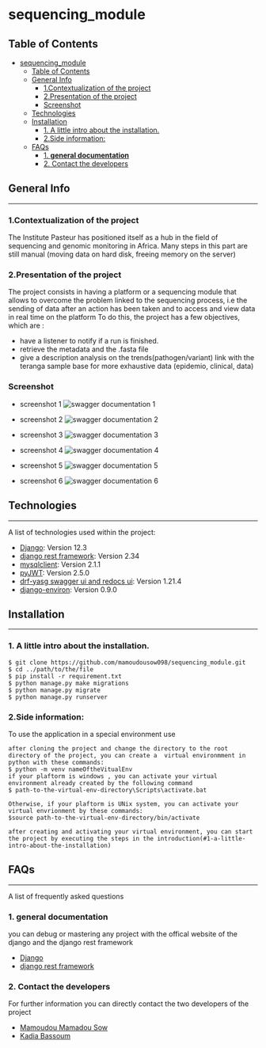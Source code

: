 # sequencing_module

## Table of Contents
- [sequencing_module](#sequencing_module)
  - [Table of Contents](#table-of-contents)
  - [General Info](#general-info)
    - [1.Contextualization of the project](#1contextualization-of-the-project)
    - [2.Presentation of the project](#2presentation-of-the-project)
    - [Screenshot](#screenshot)
  - [Technologies](#technologies)
  - [Installation](#installation)
    - [1. A little intro about the installation.](#1-a-little-intro-about-the-installation)
    - [2.Side information:](#2side-information)
  - [FAQs](#faqs)
    - [1. **general documentation**](#1-general-documentation)
    - [2. Contact the developers](#2-contact-the-developers)


## General Info
***
### 1.Contextualization of the project
The Institute Pasteur has positioned itself as a hub in the field of sequencing and genomic monitoring in Africa. Many steps in this part are still manual (moving data on hard disk, freeing memory on the server)

### 2.Presentation of the project
The project consists in having a platform or a sequencing module that allows to overcome the problem linked to the sequencing process, i.e the sending of data after an action has been taken and to access and view data in real time on the platform
To do this, the project has a few objectives, which are :
* have a listener to notify if a run is finished.
* retrieve the metadata and the .fasta file
* give a description analysis on the trends(pathogen/variant) link with the teranga sample base for more exhaustive data (epidemio, clinical, data)


### Screenshot
* screenshot 1
![swagger documentation 1](./sequencing_module_api/static/docs_for_readme/images/s_module_1.png)

* screenshot 2
![swagger documentation 2](./sequencing_module_api/static/docs_for_readme/images/s_module_2.png)

* screenshot 3
![swagger documentation 3](./sequencing_module_api/static/docs_for_readme/images/s_module_3.png)

* screenshot 4
![swagger documentation 4](./sequencing_module_api/static/docs_for_readme/images/s_module_4.png)

* screenshot 5
![swagger documentation 5](./sequencing_module_api/static/docs_for_readme/images/s_module_5.png)

* screenshot 6
![swagger documentation 6](./sequencing_module_api/static/docs_for_readme/images/s_module_6.png)


## Technologies
***
A list of technologies used within the project:
* [Django](https://www.djangoproject.com): Version 12.3
* [django rest framework](https://www.django-rest-framework.org/): Version 2.34
* [mysqlclient](https://pypi.org/project/mysqlclient/):  Version 2.1.1
* [pyJWT](https://pypi.org/project/PyJWT/):  Version 2.5.0
* [drf-yasg swagger ui and redocs ui](https://pypi.org/project/drf-yasg/): Version 1.21.4
* [django-environ](https://pypi.org/project/django-environ/): Version 0.9.0


## Installation
***

### 1. A little intro about the installation.
```
$ git clone https://github.com/mamoudousow098/sequencing_module.git
$ cd ../path/to/the/file
$ pip install -r requirement.txt
$ python manage.py make migrations
$ python manage.py migrate
$ python manage.py runserver
```
### 2.Side information: 
To use the application in a special environment use 
```
after cloning the project and change the directory to the root directory of the project, you can create a  virtual environmment in python with these commands:
$ python -m venv nameOftheVitualEnv
if your plaftorm is windows , you can activate your virtual environment already created by the following command
$ path-to-the-virtual-env-directory\Scripts\activate.bat

Otherwise, if your plaftorm is UNix system, you can activate your virtual envrionment by these commands:
$source path-to-the-virtual-env-directory/bin/activate

after creating and activating your virtual environment, you can start the project by executing the steps in the introduction(#1-a-little-intro-about-the-installation)
``` 


## FAQs
***
A list of frequently asked questions
### 1. **general documentation**
you can debug or mastering any project with the offical website of the django and the django rest framework
* [Django](https://www.djangoproject.com)
* [django rest framework](https://www.django-rest-framework.org/)
### 2. Contact the developers
For further information you can directly contact the two developers of the project
* [Mamoudou Mamadou Sow](<MAILTO:smamadoumamoudou@ept.sn>)
* [Kadia Bassoum](<MAILTO:bkadia@ept.sn>)


